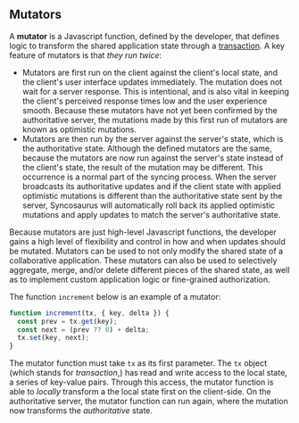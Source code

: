 ## Mutators

A **mutator** is a Javascript function, defined by the developer, that defines logic to transform the shared application state through a [transaction](https://syncosaurus.github.io/docs/category/core-concepts/transactions). A key feature of mutators is that *they run twice*:

- Mutators are first run on the client against the client's local state, and the client's user interface updates immediately. The mutation does not wait for a server response. This is intentional, and is also vital in keeping the client's perceived response times low and the user experience smooth. Because these mutators have not yet been confirmed by the authoritative server, the mutations made by this first run of mutators are known as optimistic mutations. 
- Mutators are then run by the server against the server's state, which is the authoritative state. Although the defined mutators are the same, because the mutators are now run against the server's state instead of the client's state, the result of the mutation may be different. This occurrence is a normal part of the syncing process. When the server broadcasts its authoritative updates and if the client state with applied optimistic mutations is different than the authoritative state sent by the server, Syncosaurus will automatically roll back its applied optimistic mutations and apply updates to match the server's authoritative state.

Because mutators are just high-level Javascript functions, the developer gains a high level of flexibility and control in how and when updates should be mutated. Mutators can be used to not only modify the shared state of a collaborative application. These mutators can also be used to selectively aggregate, merge, and/or delete different pieces of the shared state, as well as to implement custom application logic or fine-grained authorization.

The function `increment` below is an example of a mutator:

```javascript
function increment(tx, { key, delta }) {
  const prev = tx.get(key);
  const next = (prev ?? 0) + delta;
  tx.set(key, next);
}
```

The mutator function must take `tx` as its first parameter. The `tx` object (which stands for *transaction*,) has read and write access to the local state, a series of key-value pairs. Through this access, the mutator function is able to *locally* transform a the local state first on the client-side. On the authoritative server, the mutator function can run again, where the mutation now transforms the *authoritative* state.
